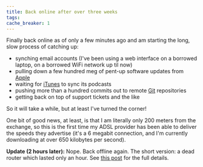 ```yaml
---
title: Back online after over three weeks
tags: 
cache_breaker: 1
---
```


Finally back online as of only a few minutes ago and am starting the long, slow process of catching up:

-   synching email accounts (I've been using a web interface on a borrowed laptop, on a borrowed WiFi network up til now)
-   pulling down a few hundred meg of pent-up software updates from [Apple](/wiki/Apple)
-   waiting for [iTunes](/wiki/iTunes) to sync its podcasts
-   pushing more than a hundred commits out to remote [Git](/wiki/Git) repositories
-   getting back on top of support tickets and the like

So it will take a while, but at least I've turned the corner!

One bit of good news, at least, is that I am literally only 200 meters from the exchange, so this is the first time my ADSL provider has been able to deliver the speeds they advertise (it's a 6 megabit connection, and I'm currently downloading at over 650 kilobytes per second).

**Update (2 hours later):** Nope. Back offline again. The short version: a dead router which lasted only an hour. See [this post](/blog/back-offline-again) for the full details.

